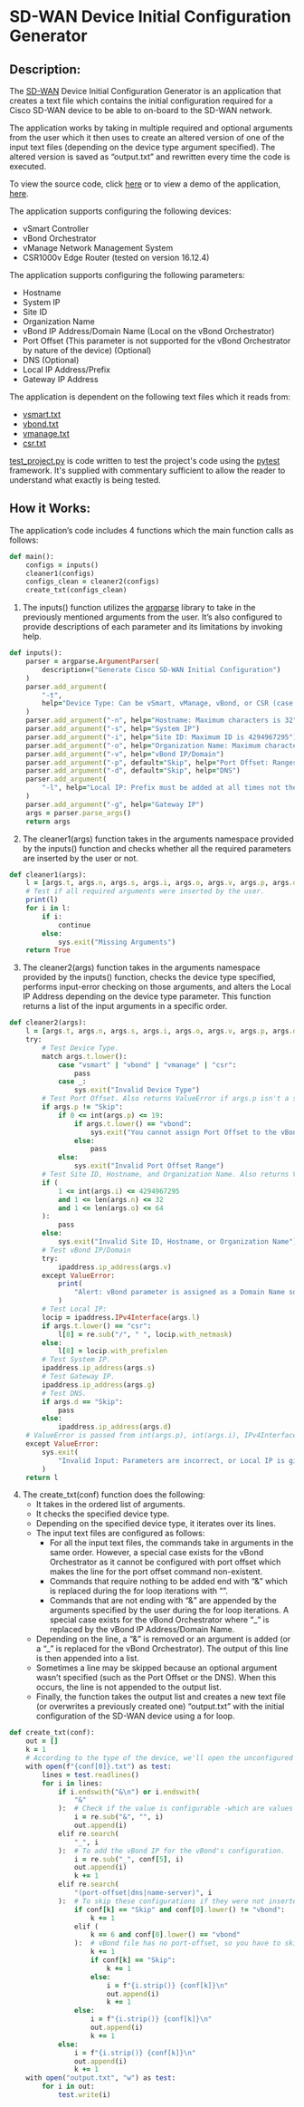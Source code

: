 # SD-WAN Device Initial Configuration Generator

## Description:

The [SD-WAN](https://www.cisco.com/c/en_ph/solutions/enterprise-networks/sd-wan/index.html) Device Initial Configuration Generator is an application that creates a text file which contains the initial configuration required for a Cisco SD-WAN device to be able to on-board to the SD-WAN network.

The application works by taking in multiple required and optional arguments from the user which it then uses to create an altered version of one of the input text files (depending on the device type argument specified). The altered version is saved as “output.txt” and rewritten every time the code is executed.

To view the source code, click [here](https://github.com/xMoAlaa7/SD-WAN-Initial-Configuration-Generator/blob/2de1cc55c4fdd676b7a6ef6710a24c0cf566f711/project.py) or to view a demo of the application, [here](https://youtu.be/YAkpe-EeDdY).

The application supports configuring the following devices:
- vSmart Controller
- vBond Orchestrator
- vManage Network Management System
- CSR1000v Edge Router (tested on version 16.12.4)

The application supports configuring the following parameters:
- Hostname
- System IP
- Site ID
- Organization Name
- vBond IP Address/Domain Name (Local on the vBond Orchestrator)
- Port Offset (This parameter is not supported for the vBond Orchestrator by nature of the device) (Optional)
- DNS (Optional)
- Local IP Address/Prefix
- Gateway IP Address

The application is dependent on the following text files which it reads from:
- [vsmart.txt](https://github.com/xMoAlaa7/SD-WAN-Initial-Configuration-Generator/blob/2de1cc55c4fdd676b7a6ef6710a24c0cf566f711/vsmart.txt)
- [vbond.txt](https://github.com/xMoAlaa7/SD-WAN-Initial-Configuration-Generator/blob/2de1cc55c4fdd676b7a6ef6710a24c0cf566f711/vbond.txt)
- [vmanage.txt](https://github.com/xMoAlaa7/SD-WAN-Initial-Configuration-Generator/blob/2de1cc55c4fdd676b7a6ef6710a24c0cf566f711/vmanage.txt)
- [csr.txt](https://github.com/xMoAlaa7/SD-WAN-Initial-Configuration-Generator/blob/2de1cc55c4fdd676b7a6ef6710a24c0cf566f711/csr.txt)

[test_project.py](https://github.com/xMoAlaa7/SD-WAN-Initial-Configuration-Generator/blob/2de1cc55c4fdd676b7a6ef6710a24c0cf566f711/test_project.py) is code written to test the project's code using the [pytest](https://docs.pytest.org/en/7.4.x/) framework. It's supplied with commentary sufficient to allow the reader to understand what exactly is being tested.

## How it Works:

The application’s code includes 4 functions which the main function calls as follows:

```ruby
def main():
    configs = inputs()
    cleaner1(configs)
    configs_clean = cleaner2(configs)
    create_txt(configs_clean)
```

1.	The inputs() function utilizes the [argparse](https://docs.python.org/3/library/argparse.html) library to take in the previously mentioned arguments from the user. It’s also configured to provide descriptions of each parameter and its limitations by invoking help.

```ruby
def inputs():
    parser = argparse.ArgumentParser(
        description=("Generate Cisco SD-WAN Initial Configuration")
    )
    parser.add_argument(
        "-t",
        help="Device Type: Can be vSmart, vManage, vBond, or CSR (case insensitive)",
    )
    parser.add_argument("-n", help="Hostname: Maximum characters is 32")
    parser.add_argument("-s", help="System IP")
    parser.add_argument("-i", help="Site ID: Maximum ID is 4294967295")
    parser.add_argument("-o", help="Organization Name: Maximum characters is 64")
    parser.add_argument("-v", help="vBond IP/Domain")
    parser.add_argument("-p", default="Skip", help="Port Offset: Ranges from 0 to 19")
    parser.add_argument("-d", default="Skip", help="DNS")
    parser.add_argument(
        "-l", help="Local IP: Prefix must be added at all times not the subnet mask."
    )
    parser.add_argument("-g", help="Gateway IP")
    args = parser.parse_args()
    return args
```

2.	The cleaner1(args) function takes in the arguments namespace provided by the inputs() function and checks whether all the required parameters are inserted by the user or not.

```ruby
def cleaner1(args):
    l = [args.t, args.n, args.s, args.i, args.o, args.v, args.p, args.d, args.l, args.g]
    # Test if all required arguments were inserted by the user.
    print(l)
    for i in l:
        if i:
            continue
        else:
            sys.exit("Missing Arguments")
    return True
```

3.	The cleaner2(args) function takes in the arguments namespace provided by the inputs() function, checks the device type specified, performs input-error checking on those arguments, and alters the Local IP Address depending on the device type parameter. This function returns a list of the input arguments in a specific order.

```ruby
def cleaner2(args):
    l = [args.t, args.n, args.s, args.i, args.o, args.v, args.p, args.d, args.l, args.g]
    try:
        # Test Device Type.
        match args.t.lower():
            case "vsmart" | "vbond" | "vmanage" | "csr":
                pass
            case _:
                sys.exit("Invalid Device Type")
        # Test Port Offset. Also returns ValueError if args.p isn't a string that is an integer.
        if args.p != "Skip":
            if 0 <= int(args.p) <= 19:
                if args.t.lower() == "vbond":
                    sys.exit("You cannot assign Port Offset to the vBond.")
                else:
                    pass
            else:
                sys.exit("Invalid Port Offset Range")
        # Test Site ID, Hostname, and Organization Name. Also returns ValueError if args.i isn't a string that is an integer.
        if (
            1 <= int(args.i) <= 4294967295
            and 1 <= len(args.n) <= 32
            and 1 <= len(args.o) <= 64
        ):
            pass
        else:
            sys.exit("Invalid Site ID, Hostname, or Organization Name")
        # Test vBond IP/Domain
        try:
            ipaddress.ip_address(args.v)
        except ValueError:
            print(
                "Alert: vBond parameter is assigned as a Domain Name so make sure it's correct. If you assigned an IP address and this message appears, the IP Address is incorrect."
            )
        # Test Local IP:
        locip = ipaddress.IPv4Interface(args.l)
        if args.t.lower() == "csr":
            l[8] = re.sub("/", " ", locip.with_netmask)
        else:
            l[8] = locip.with_prefixlen
        # Test System IP.
        ipaddress.ip_address(args.s)
        # Test Gateway IP.
        ipaddress.ip_address(args.g)
        # Test DNS.
        if args.d == "Skip":
            pass
        else:
            ipaddress.ip_address(args.d)
    # ValueError is passed from int(args.p), int(args.i), IPv4Interface() object, and ip_address() functions.
    except ValueError:
        sys.exit(
            "Invalid Input: Parameters are incorrect, or Local IP is given a Subnet Mask instead of a Prefix or an out of range Prefix."
        )
    return l
```

4.	The create_txt(conf) function does the following:
    - It takes in the ordered list of arguments.
    - It checks the specified device type.
    - Depending on the specified device type, it iterates over its lines.
    - The input text files are configured as follows:
        - For all the input text files, the commands take in arguments in the same order. However, a special case exists for the vBond Orchestrator as it cannot be configured with port offset which makes the line for the port offset command non-existent.
        - Commands that require nothing to be added end with “&” which is replaced during the for loop iterations with “”.
        - Commands that are not ending with “&” are appended by the arguments specified by the user during the for loop iterations. A special case exists for the vBond Orchestrator where “_” is replaced by the vBond IP Address/Domain Name.
    - Depending on the line, a “&” is removed or an argument is added (or a “_” is replaced for the vBond Orchestrator). The output of this line is then appended into a list.
    - Sometimes a line may be skipped because an optional argument wasn’t specified (such as the Port Offset or the DNS). When this occurs, the line is not appended to the output list.
    - Finally, the function takes the output list and creates a new text file (or overwrites a previously created one) “output.txt” with the initial configuration of the SD-WAN device using a for loop.

```ruby
def create_txt(conf):
    out = []
    k = 1
    # According to the type of the device, we'll open the unconfigured text file, configure each line in it and write onto a new text file.
    with open(f"{conf[0]}.txt") as test:
        lines = test.readlines()
        for i in lines:
            if i.endswith("&\n") or i.endswith(
                "&"
            ):  # Check if the value is configurable -which are values ending with &-, if so, remove the &.
                i = re.sub("&", "", i)
                out.append(i)
            elif re.search(
                "_", i
            ):  # To add the vBond IP for the vBond's configuration.
                i = re.sub("_", conf[5], i)
                out.append(i)
                k += 1
            elif re.search(
                "(port-offset|dns|name-server)", i
            ):  # To skip these configurations if they were not inserted by the user.
                if conf[k] == "Skip" and conf[0].lower() != "vbond":
                    k += 1
                elif (
                    k == 6 and conf[0].lower() == "vbond"
                ):  # vBond file has no port-offset, so you have to skip the "Skip" value of the port-offset in the arguments list.
                    k += 1
                    if conf[k] == "Skip":
                        k += 1
                    else:
                        i = f"{i.strip()} {conf[k]}\n"
                        out.append(i)
                        k += 1
                else:
                    i = f"{i.strip()} {conf[k]}\n"
                    out.append(i)
                    k += 1
            else:
                i = f"{i.strip()} {conf[k]}\n"
                out.append(i)
                k += 1
    with open("output.txt", "w") as test:
        for i in out:
            test.write(i)
```
